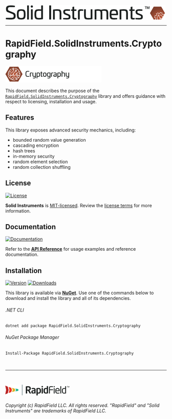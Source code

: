 <!--
Copyright (c) RapidField LLC. Licensed under the MIT License. See LICENSE.txt in the project root for license information.
-->

[![Solid Instruments logo](../../SolidInstruments.Logo.Color.Transparent.500w.png)](../../README.md)
- - -

# RapidField.SolidInstruments.Cryptography

![Cryptography](Label.Cryptography.300w.png)

This document describes the purpose of the [`RapidField.SolidInstruments.Cryptography`]() library and offers guidance with respect to licensing, installation and usage.

## Features

This library exposes advanced security mechanics, including:

- bounded random value generation
- cascading encryption
- hash trees
- in-memory security
- random element selection
- random collection shuffling

## License

[![License](https://img.shields.io/github/license/rapidfield/solid-instruments?style=flat&color=lightseagreen&label=license&logo=open-access&logoColor=lightgrey)](../../LICENSE.txt)

**Solid Instruments** is [MIT-licensed](https://en.wikipedia.org/wiki/MIT_License). Review the [license terms](../../LICENSE.txt) for more information.

## Documentation

[![Documentation](https://img.shields.io/badge/documentation-website-tan?style=flat&logo=buffer&logoColor=lightgrey)](https://www.solidinstruments.com/api/RapidField.SolidInstruments.Cryptography.html)

Refer to the [**API Reference**](https://www.solidinstruments.com/api/RapidField.SolidInstruments.Cryptography.html) for usage examples and reference documentation.

## Installation

[![Version](https://img.shields.io/nuget/vpre/RapidField.SolidInstruments.Cryptography?style=flat&color=blue&label=version&logo=nuget&logoColor=lightgrey)](https://www.nuget.org/packages/RapidField.SolidInstruments.Cryptography)
[![Downloads](https://img.shields.io/nuget/dt/RapidField.SolidInstruments.Cryptography?style=flat&color=blue&logo=nuget&logoColor=lightgrey)](https://www.nuget.org/packages/RapidField.SolidInstruments.Cryptography)

This library is available via [**NuGet**](https://docs.microsoft.com/en-us/nuget/quickstart/install-and-use-a-package-in-visual-studio). Use one of the commands below to download and install the library and all of its dependencies.

###### .NET CLI

```shell
dotnet add package RapidField.SolidInstruments.Cryptography
```

###### NuGet Package Manager

```shell
Install-Package RapidField.SolidInstruments.Cryptography
```

<br />

- - -

<br />

[![RapidField logo](../../RapidField.Logo.Color.Black.Transparent.200w.png)](https://www.rapidfield.com)

###### Copyright (c) RapidField LLC. All rights reserved. "RapidField" and "Solid Instruments" are trademarks of RapidField LLC.